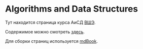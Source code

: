 # Algorithms and Data Structures

Тут находится страница курса АиСД [ВШЭ](https://hse.ru).

Содержимое можно смотреть [здесь](https://nikitachampion.github.io/data-structures/).

Для сборки страниц используется [mdBook](https://github.com/rust-lang/mdBook).
